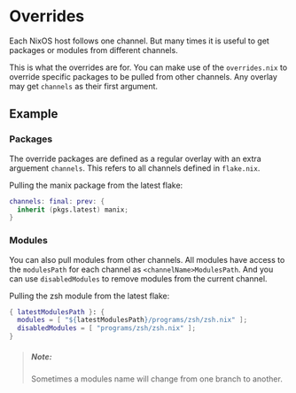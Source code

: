 # Overrides
Each NixOS host follows one channel. But many times it is useful to get packages
or modules from different channels.

This is what the overrides are for. You can make use of the `overrides.nix` to
override specific packages to be pulled from other channels. Any overlay may get
`channels` as their first argument.

## Example

### Packages
The override packages are defined as a regular overlay with an extra arguement
`channels`. This refers to all channels defined in `flake.nix`.

Pulling the manix package from the latest flake:
```nix
channels: final: prev: {
  inherit (pkgs.latest) manix;
}
```

### Modules

You can also pull modules from other channels. All modules have access to the 
`modulesPath` for each channel as `<channelName>ModulesPath`. And you can use
`disabledModules` to remove modules from the current channel.

Pulling the zsh module from the latest flake:
```nix
{ latestModulesPath }: {
  modules = [ "${latestModulesPath}/programs/zsh/zsh.nix" ];
  disabledModules = [ "programs/zsh/zsh.nix" ];
}
```

> ##### _Note:_
> Sometimes a modules name will change from one branch to another.

[nixpkgs-modules]: https://github.com/NixOS/nixpkgs/tree/master/nixos/modules
